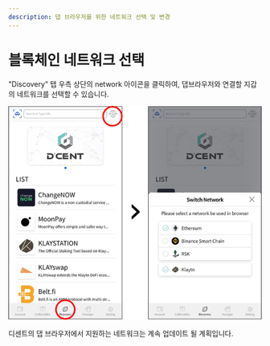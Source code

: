 ```yaml
---
description: 댑 브라우저를 위한 네트워크 선택 및 변경
---
```


# 블록체인 네트워크 선택

"Discovery" 탭 우측 상단의 network 아이콘을 클릭하여, 댑브라우저와 연결할 지갑의 네트워크를 선택할 수 있습니다.

![](../../.gitbook/assets/image%20%28227%29.png)

디센트의 댑 브라우저에서 지원하는 네트워크는 계속 업데이트 될 계획입니다.

